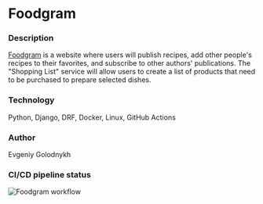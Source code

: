 # Foodgram

### Description
[Foodgram](http://51.250.14.7) is a website where users will publish recipes, add other people's recipes to their favorites, and subscribe to other authors' publications. The "Shopping List" service will allow users to create a list of products that need to be purchased to prepare selected dishes.

### Technology
Python, Django, DRF, Docker, Linux, GitHub Actions

### Author
Evgeniy Golodnykh

### CI/CD pipeline status
![Foodgram workflow](https://github.com/Evgeniy-Golodnykh/foodgram-project-react/actions/workflows/foodgram_workflow.yml/badge.svg)
